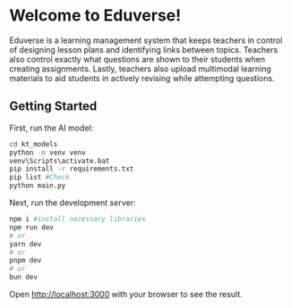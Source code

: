 # Welcome to Eduverse!

Eduverse is a learning management system that keeps teachers in control of designing lesson plans and identifying links between topics. Teachers also control exactly what questions are shown to their students when creating assignments. Lastly, teachers also upload multimodal learning materials to aid students in actively revising while attempting questions.

## Getting Started
First, run the AI model:
```bash
cd kt_models
python -m venv venv
venv\Scripts\activate.bat
pip install -r requirements.txt
pip list #Check
python main.py

```



Next, run the development server:

```bash
npm i #install necessary libraries
npm run dev
# or
yarn dev
# or
pnpm dev
# or
bun dev
```

Open [http://localhost:3000](http://localhost:3000) with your browser to see the result.


